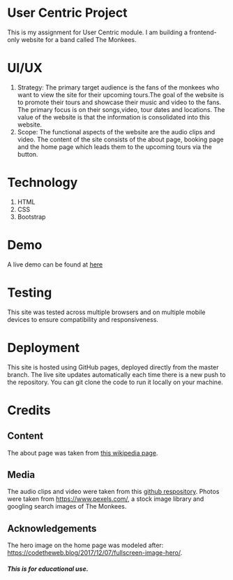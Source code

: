 # User Centric Project
This is my assignment for User Centric module. I am building a frontend-only website for a band called The Monkees. 

# UI/UX
1. Strategy: The primary target audience is the fans of the monkees who want to view the site for their upcoming tours.The goal of the website is to promote their tours and showcase their music and video to the fans. The primary focus is on their songs,video, tour dates and locations. The value of the website is that the information is consolidated into this website.
2. Scope: The functional aspects of the website are the audio clips and video. The content of the site consists of the about page, booking page and the home page which leads them to the upcoming tours via the button.

# Technology
1. HTML
2. CSS
3. Bootstrap

# Demo
A live demo can be found at [here](https://ide.c9.io/chanhelmy/user-centric-assg)

# Testing
This site was tested across multiple browsers and on multiple mobile devices to ensure compatibility and responsiveness.

# Deployment
This site is hosted using GitHub pages, deployed directly from the master branch. The live site updates automatically each time there is a new push to the repository. You can git clone the code to run it locally on your machine.

# Credits
## Content
The about page was taken from [this wikipedia page](https://en.wikipedia.org/wiki/The_Monkees).

## Media
The audio clips and video were taken from this [github respository](https://github.com/Code-Institute-Org/project-assets). Photos were taken from  https://www.pexels.com/, a stock image library and googling search images of The Monkees.

## Acknowledgements
The hero image on the home page was modeled after: https://codetheweb.blog/2017/12/07/fullscreen-image-hero/.

##### This is for educational use.